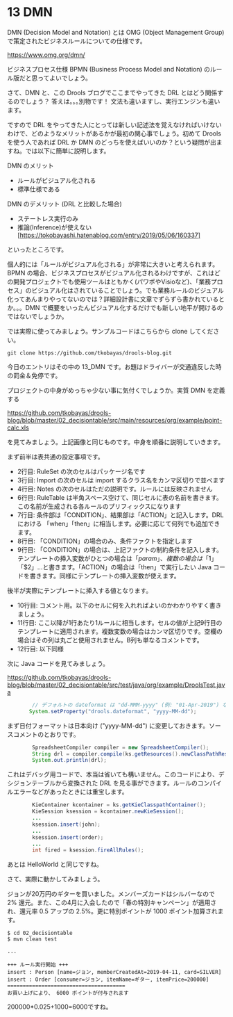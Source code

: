 # 13 DMN
DMN (Decision Model and Notation) とは OMG (Object Management Group) で策定されたビジネスルールについての仕様です。

https://www.omg.org/dmn/

ビジネスプロセス仕様 BPMN (Business Process Model and Notation) のルール版だと思ってよいでしょう。

さて、DMN と、この Drools ブログでここまでやってきた DRL とはどう関係するのでしょう？ 答えは｡｡｡別物です！ 文法も違いますし、実行エンジンも違います。

ですので DRL をやってきた人にとっては新しい記述法を覚えなければいけないわけで、どのようなメリットがあるかが最初の関心事でしょう。初めて Drools を使う人であれば DRL か DMN のどっちを使えばいいのか？という疑問が出ますね。では以下に簡単に説明します。

DMN のメリット
* ルールがビジュアル化される
* 標準仕様である

DMN のデメリット (DRL と比較した場合)
* ステートレス実行のみ
* 推論(Inference)が使えない [https://tokobayashi.hatenablog.com/entry/2019/05/06/160337]

といったところです。

個人的には「ルールがビジュアル化される」が非常に大きいと考えられます。BPMN の場合、ビジネスプロセスがビジュアル化されるわけですが、これはどの開発プロジェクトでも使用ツールはともかく(パワポやVisioなど)、「業務プロセス」のビジュアル化はされていることでしょう。でも業務ルールのビジュアル化ってあんまりやってないのでは？詳細設計書に文章でずらずら書かれているとか。。。DMN で概要をいったんビジュアル化するだけでも新しい地平が開けるのではないでしょうか。

では実際に使ってみましょう。サンプルコードはこちらから clone してください。

```
git clone https://github.com/tkobayas/drools-blog.git
```

今日のエントリはその中の 13_DMN です。お題はドライバーが交通違反した時の罰金＆免停です。

プロジェクトの中身がめっちゃ少ない事に気付くでしょうか。実質 DMN を定義する 

https://github.com/tkobayas/drools-blog/blob/master/02_decisiontable/src/main/resources/org/example/point-calc.xls

を見てみましょう。上記画像と同じものです。中身を順番に説明していきます。

まず前半は表共通の設定事項です。

- 2行目: RuleSet の次のセルはパッケージ名です
- 3行目: Import の次のセルは import するクラス名をカンマ区切りで並べます
- 4行目: Notes の次のセルはただの説明です。ルールには反映されません
- 6行目: RuleTable は半角スペース空けて、同じセルに表の名前を書きます。この名前が生成される各ルールのプリフィックスになります
- 7行目: 条件部は「CONDITION」、結果部は「ACTION」と記入します。DRLにおける 「when」「then」に相当します。必要に応じて何列でも追加できます。
- 8行目: 「CONDITION」の場合のみ、条件ファクトを指定します
- 9行目: 「CONDITION」の場合は、上記ファクトの制約条件を記入します。テンプレートの挿入変数がひとつの場合は「$param」、複数の場合は「$1」「$2」...と書きます。「ACTION」の場合は「then」で実行したい Java コードを書きます。同様にテンプレートの挿入変数が使えます。

後半が実際にテンプレートに挿入する値となります。

- 10行目: コメント用。以下のセルに何を入れればよいのかわかりやすく書きましょう。
- 11行目: ここ以降が1行あたり1ルールに相当します。セルの値が上記9行目のテンプレートに適用されます。複数変数の場合はカンマ区切りです。空欄の場合はその列は丸ごと使用されません。B列も単なるコメントです。
- 12行目: 以下同様

次に Java コードを見てみましょう。

https://github.com/tkobayas/drools-blog/blob/master/02_decisiontable/src/test/java/org/example/DroolsTest.java

```java
        // デフォルトの dateformat は "dd-MMM-yyyy" (例: "01-Apr-2019") なので変更する
       System.setProperty("drools.dateformat", "yyyy-MM-dd");
```
まず日付フォーマットは日本向け ("yyyy-MM-dd") に変更しておきます。ソースコメントのとおりです。

```java
        SpreadsheetCompiler compiler = new SpreadsheetCompiler();
        String drl = compiler.compile(ks.getResources().newClassPathResource("org/example/point-calc.xls").getInputStream(), InputType.XLS);
        System.out.println(drl);
```

これはデバッグ用コードで、本当は省いても構いません。このコードにより、デシジョンテーブルから変換された DRL を見る事ができます。ルールのコンパイルエラーなどがあったときには重宝します。

```java
        KieContainer kcontainer = ks.getKieClasspathContainer();
        KieSession ksession = kcontainer.newKieSession();
        ...
        ksession.insert(john);
        ...
        ksession.insert(order);
        ...
        int fired = ksession.fireAllRules();
```

あとは HelloWorld と同じですね。

さて、実際に動かしてみましょう。

ジョンが20万円のギターを買いました。メンバーズカードはシルバーなので 2% 還元。また、この4月に入会したので「春の特別キャンペーン」が適用され、還元率 0.5 アップの 2.5%。更に特別ポイントが 1000 ポイント加算されます。

```
$ cd 02_decisiontable
$ mvn clean test

...

+++ ルール実行開始 +++
insert : Person [name=ジョン, memberCreatedAt=2019-04-11, card=SILVER]
insert : Order [consumer=ジョン, itemName=ギター, itemPrice=200000]
======================================
お買い上げにより、 6000 ポイントが付与されます
```
200000*0.025+1000=6000ですね。
